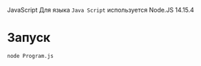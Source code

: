JavaScript
Для языка `Java Script` используется Node.JS 14.15.4

# Запуск
```bash
node Program.js
```